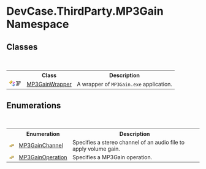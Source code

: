 # DevCase.ThirdParty.MP3Gain Namespace
 




## Classes
&nbsp;<table><tr><th></th><th>Class</th><th>Description</th></tr><tr><td>![Public class](media/pubclass.gif "Public class")![Code example](media/CodeExample.png "Code example")</td><td><a href="T_DevCase_ThirdParty_MP3Gain_MP3GainWrapper">MP3GainWrapper</a></td><td>
A wrapper of `MP3Gain.exe` application.</td></tr></table>

## Enumerations
&nbsp;<table><tr><th></th><th>Enumeration</th><th>Description</th></tr><tr><td>![Public enumeration](media/pubenumeration.gif "Public enumeration")</td><td><a href="T_DevCase_ThirdParty_MP3Gain_MP3GainChannel">MP3GainChannel</a></td><td>
Specifies a stereo channel of an audio file to apply volume gain.</td></tr><tr><td>![Public enumeration](media/pubenumeration.gif "Public enumeration")</td><td><a href="T_DevCase_ThirdParty_MP3Gain_MP3GainOperation">MP3GainOperation</a></td><td>
Specifies a MP3Gain operation.</td></tr></table>&nbsp;
